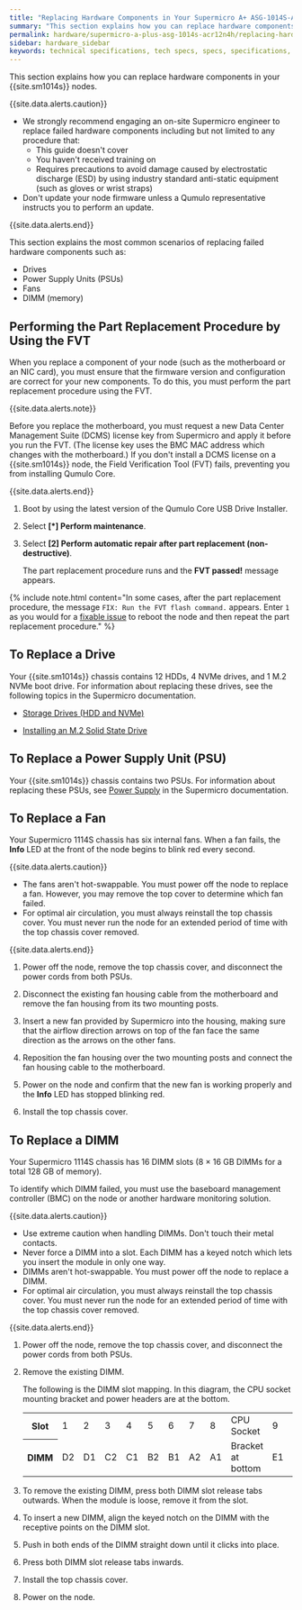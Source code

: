 ```yaml
---
title: "Replacing Hardware Components in Your Supermicro A+ ASG-1014S-ACR12N4H Nodes"
summary: "This section explains how you can replace hardware components in your Supermicro A+ ASG-1014S-ACR12N4H nodes."
permalink: hardware/supermicro-a-plus-asg-1014s-acr12n4h/replacing-hardware-components.html
sidebar: hardware_sidebar
keywords: technical specifications, tech specs, specs, specifications, Supermicro 1014S, ACR12N4H
---
```


This section explains how you can replace hardware components in your {{site.sm1014s}} nodes.

{{site.data.alerts.caution}}
<ul>
  <li>We strongly recommend engaging an on-site Supermicro engineer to replace failed hardware components including but not limited to any procedure that:
    <ul>
      <li>This guide doesn't cover</li>
      <li>You haven't received training on</li>
      <li>Requires precautions to avoid damage caused by electrostatic discharge (ESD) by using industry standard anti-static equipment (such as gloves or wrist straps)</li>
    </ul>
  </li>
  <li>Don't update your node firmware unless a Qumulo representative instructs you to perform an update.</li>
</ul>
{{site.data.alerts.end}}

This section explains the most common scenarios of replacing failed hardware components such as:
* Drives
* Power Supply Units (PSUs)
* Fans
* DIMM (memory)

## Performing the Part Replacement Procedure by Using the FVT
When you replace a component of your node (such as the motherboard or an NIC card), you must ensure that the firmware version and configuration are correct for your new components. To do this, you must perform the part replacement procedure using the FVT.

{{site.data.alerts.note}}
<p>Before you replace the motherboard, you must request a new Data Center Management Suite (DCMS) license key from Supermicro and apply it before you run the FVT. (The license key uses the BMC MAC address which changes with the motherboard.) If you don't install a DCMS license on a {{site.sm1014s}} node, the Field Verification Tool (FVT) fails, preventing you from installing Qumulo Core.</p>
{{site.data.alerts.end}}

1. Boot by using the latest version of the Qumulo Core USB Drive Installer.

1. Select **[*] Perform maintenance**.
   
1. Select **[2] Perform automatic repair after part replacement (non-destructive)**.

   The part replacement procedure runs and the **FVT passed!** message appears.

{% include note.html content="In some cases, after the part replacement procedure, the message `FIX: Run the FVT flash command.` appears. Enter `1` as you would for a [fixable issue](/hardware/supermicro-a-plus-asg-1014s-acr12n4h/getting-started.html#fixable-issues-during-installation) to reboot the node and then repeat the part replacement procedure." %}

## To Replace a Drive
Your {{site.sm1014s}} chassis contains 12 HDDs, 4 NVMe drives, and 1 M.2 NVMe boot drive. For information about replacing these drives, see the following topics in the Supermicro documentation.

* [Storage Drives (HDD and NVMe)](https://www.supermicro.com/manuals/superserver/1U/MNL-2436.pdf#page=40)

* [Installing an M.2 Solid State Drive](https://www.supermicro.com/manuals/superserver/1U/MNL-2436.pdf#page=44)


## To Replace a Power Supply Unit (PSU)
Your {{site.sm1014s}} chassis contains two PSUs. For information about replacing these PSUs, see [Power Supply](https://www.supermicro.com/manuals/superserver/1U/MNL-2436.pdf#page=48) in the Supermicro documentation.


## To Replace a Fan
Your Supermicro 1114S chassis has six internal fans. When a fan fails, the **Info** LED at the front of the node begins to blink red every second.

{{site.data.alerts.caution}}
<ul>
  <li>The fans aren't hot-swappable. You must power off the node to replace a fan. However, you may remove the top cover to determine which fan failed.</li>
  <li>For optimal air circulation, you must always reinstall the top chassis cover. You must never run the node for an extended period of time with the top chassis cover removed.</li>
</ul>
{{site.data.alerts.end}}

1. Power off the node, remove the top chassis cover, and disconnect the power cords from both PSUs.

1. Disconnect the existing fan housing cable from the motherboard and remove the fan housing from its two mounting posts.

1. Insert a new fan provided by Supermicro into the housing, making sure that the airflow direction arrows on top of the fan face the same direction as the arrows on the other fans.

1. Reposition the fan housing over the two mounting posts and connect the fan housing cable to the motherboard.

1. Power on the node and confirm that the new fan is working properly and the **Info** LED has stopped blinking red.

1. Install the top chassis cover.


## To Replace a DIMM
Your Supermicro 1114S chassis has 16 DIMM slots (8 &#215; 16 GB DIMMs for a total 128 GB of memory).

To identify which DIMM failed, you must use the baseboard management controller (BMC) on the node or another hardware monitoring solution.

{{site.data.alerts.caution}}
<ul>
  <li>Use extreme caution when handling DIMMs. Don't touch their metal contacts.</li>
  <li>Never force a DIMM into a slot. Each DIMM has a keyed notch which lets you insert the module in only one way.</li>
  <li>DIMMs aren't hot-swappable. You must power off the node to replace a DIMM.</li>
  <li>For optimal air circulation, you must always reinstall the top chassis cover. You must never run the node for an extended period of time with the top chassis cover removed.</li>
</ul>
{{site.data.alerts.end}}

1. Power off the node, remove the top chassis cover, and disconnect the power cords from both PSUs.

1. Remove the existing DIMM.

   The following is the DIMM slot mapping. In this diagram, the CPU socket mounting bracket and power headers are at the bottom.

    <table>
      <tr>
         <th>Slot</th>
         <td>1</td>
         <td>2</td>
         <td>3</td>
         <td>4</td>
         <td>5</td>
         <td>6</td>
         <td>7</td>
         <td>8</td>
         <td>CPU Socket</td>
         <td>9</td>
         <td>10</td>
         <td>11</td>
         <td>12</td>
         <td>13</td>
         <td>14</td>
         <td>15</td>
         <td>16</td>
      </tr>
      <tr>
         <th>DIMM</th>
         <td>D2</td>
         <td>D1</td>
         <td>C2</td>
         <td>C1</td>
         <td>B2</td>
         <td>B1</td>
         <td>A2</td>
         <td>A1</td>
         <td>Bracket at bottom</td>
         <td>E1</td>
         <td>E2</td>
         <td>F1</td>
         <td>F2</td>
         <td>G1</td>
         <td>G2</td>
         <td>H1</td>
         <td>H2</td>
      </tr>
    </table>
   
1. To remove the existing DIMM, press both DIMM slot release tabs outwards. When the module is loose, remove it from the slot.

1. To insert a new DIMM, align the keyed notch on the DIMM with the receptive points on the DIMM slot.

1. Push in both ends of the DIMM straight down until it clicks into place.

1. Press both DIMM slot release tabs inwards.

1. Install the top chassis cover.

1. Power on the node.
